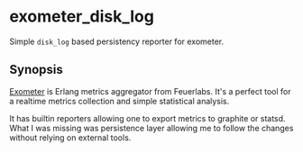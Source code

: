 # exometer_disk_log

Simple `disk_log` based persistency reporter for exometer.

## Synopsis

[Exometer](https://github.com/Feuerlabs/exometer) is Erlang metrics aggregator from Feuerlabs. 
It's a perfect tool for a realtime metrics collection and simple statistical analysis. 

It has builtin reporters allowing one to export metrics to graphite or statsd. What I was missing
was persistence layer allowing me to follow the changes without relying on external tools. 



